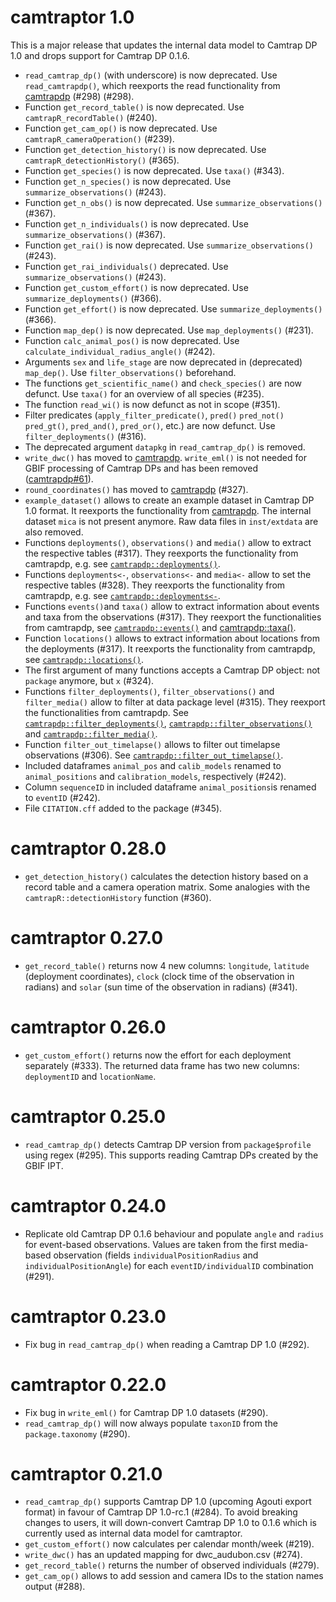 # camtraptor 1.0

This is a major release that updates the internal data model to Camtrap DP 1.0 and drops support for Camtrap DP 0.1.6.

- `read_camtrap_dp()` (with underscore) is now deprecated. Use `read_camtrapdp()`, which reexports the read functionality from [camtrapdp](https://inbo.github.io/camtrapdp/reference/read_camtrapdp.html) (#298) (#298).
- Function `get_record_table()` is now deprecated. Use `camtrapR_recordTable()` (#240).
- Function `get_cam_op()` is now deprecated. Use `camtrapR_cameraOperation()` (#239).
- Function `get_detection_history()` is now deprecated. Use `camtrapR_detectionHistory()` (#365).
- Function `get_species()` is now deprecated. Use `taxa()` (#343).
- Function `get_n_species()` is now deprecated. Use `summarize_observations()` (#243).
- Function `get_n_obs()` is now deprecated. Use `summarize_observations()` (#367).
- Function `get_n_individuals()` is now deprecated. Use `summarize_observations()` (#367).
- Function `get_rai()` is now deprecated. Use `summarize_observations()` (#243).
- Function `get_rai_individuals()` deprecated. Use `summarize_observations()` (#243).
- Function `get_custom_effort()` is now deprecated. Use `summarize_deployments()` (#366).
- Function `get_effort()` is now deprecated. Use `summarize_deployments()` (#366).
- Function `map_dep()` is now deprecated. Use `map_deployments()` (#231).
- Function `calc_animal_pos()` is now deprecated. Use `calculate_individual_radius_angle()` (#242).
- Arguments `sex` and `life_stage` are now deprecated in (deprecated) `map_dep()`. Use `filter_observations()` beforehand.
- The functions `get_scientific_name()` and `check_species()` are now defunct. Use `taxa()` for an overview of all species (#235).
- The function `read_wi()` is now defunct as not in scope (#351). 
- Filter predicates (`apply_filter_predicate()`, `pred()` `pred_not()` `pred_gt()`, `pred_and()`, `pred_or()`, etc.) are now defunct. Use `filter_deployments()` (#316).
- The deprecated argument `datapkg` in `read_camtrap_dp()` is removed.
- `write_dwc()` has moved to [camtrapdp](https://inbo.github.io/camtrapdp/reference/write_dwc.html). `write_eml()` is not needed for GBIF processing of Camtrap DPs and has been removed ([camtrapdp#61](https://github.com/inbo/camtrapdp/issues/61)).
- `round_coordinates()` has moved to [camtrapdp](https://inbo.github.io/camtrapdp/reference/round_coordinates.html) (#327).
- `example_dataset()` allows to create an example dataset in Camtrap DP 1.0 format. It reexports the functionality from [camtrapdp](https://inbo.github.io/inbo/camtrapdp/reference/example_dataset.html). The internal dataset `mica` is not present anymore. Raw data files in `inst/extdata` are also removed.
- Functions `deployments()`, `observations()` and `media()` allow to extract the respective tables (#317). They reexports the functionality from camtrapdp, e.g. see [`camtrapdp::deployments()`](https://inbo.github.io/camtrapdp/reference/deployments.html).
- Functions `deployments<-`, `observations<-` and `media<-` allow to set the respective tables (#328). They reexports the functionality from camtrapdp, e.g. see [`camtrapdp::deployments<-`](https://inbo.github.io/camtrapdp/reference/deployments.html).
- Functions `events()`and `taxa()` allow to extract information about events and taxa from the observations (#317). They reexport the functionalities from camtrapdp, see [`camtrapdp::events()`](https://inbo.github.io/camtrapdp/reference/events.html) and [camtrapdp::taxa()](https://inbo.github.io/camtrapdp/reference/taxa.html).
- Function `locations()` allows to extract information about locations from the deployments (#317). It reexports the functionality from camtrapdp, see [`camtrapdp::locations()`](https://inbo.github.io/camtrapdp/reference/locations.html).
- The first argument of many functions accepts a Camtrap DP object: not `package` anymore, but `x` (#324).
- Functions `filter_deployments()`, `filter_observations()` and `filter_media()` allow to filter at data package level (#315). They reexport the functionalities from camtrapdp. See [`camtrapdp::filter_deployments()`](https://inbo.github.io/camtrapdp/reference/filter_deployments.html), [`camtrapdp::filter_observations()`](https://inbo.github.io/camtrapdp/reference/filter_observations.html) and [`camtrapdp::filter_media()`](https://inbo.github.io/camtrapdp/reference/filter_media.html).
- Function `filter_out_timelapse()` allows to filter out timelapse observations (#306). See [`camtrapdp::filter_out_timelapse()`](https://inbo.github.io/camtrapdp/reference/filter_out_timelapse.html).
- Included dataframes `animal_pos` and `calib_models` renamed to `animal_positions` and `calibration_models`, respectively (#242).
- Column `sequenceID` in included dataframe `animal_positions`is renamed to `eventID` (#242).
- File `CITATION.cff` added to the package (#345).

# camtraptor 0.28.0

- `get_detection_history()` calculates the detection history based on a record table and a camera operation matrix. Some analogies with the `camtrapR::detectionHistory` function (#360).

# camtraptor 0.27.0

- `get_record_table()` returns now 4 new columns: `longitude`, `latitude` (deployment coordinates), `clock` (clock time of the observation in radians) and `solar` (sun time of the observation in radians) (#341).

# camtraptor 0.26.0

- `get_custom_effort()` returns now the effort for each deployment separately (#333). The returned data frame has two new columns: `deploymentID` and `locationName`.

# camtraptor 0.25.0

- `read_camtrap_dp()` detects Camtrap DP version from `package$profile` using 
regex (#295).
This supports reading Camtrap DPs created by the GBIF IPT.

# camtraptor 0.24.0

- Replicate old Camtrap DP 0.1.6 behaviour and populate `angle` and `radius` for 
event-based observations.
Values are taken from the first media-based observation (fields 
`individualPositionRadius` and `individualPositionAngle`) for each 
`eventID/individualID` combination (#291).

# camtraptor 0.23.0

- Fix bug in `read_camtrap_dp()` when reading a Camtrap DP 1.0 (#292).

# camtraptor 0.22.0

- Fix bug in `write_eml()` for Camtrap DP 1.0 datasets (#290).
- `read_camtrap_dp()` will now always populate `taxonID` from the 
  `package.taxonomy` (#290).

# camtraptor 0.21.0

- `read_camtrap_dp()` supports Camtrap DP 1.0 (upcoming Agouti export format) in 
favour of Camtrap DP 1.0-rc.1 (#284).
To avoid breaking changes to users, it will down-convert Camtrap DP 1.0 to 0.1.6
which is currently used as internal data model for camtraptor.
- `get_custom_effort()` now calculates per calendar month/week (#219).
- `write_dwc()` has an updated mapping for dwc_audubon.csv (#274).
- `get_record_table()` returns the number of observed individuals (#279).
- `get_cam_op()` allows to add session and camera IDs to the station names output (#288).
